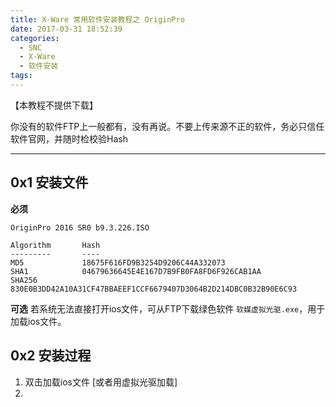 ```yaml
---
title: X-Ware 常用软件安装教程之 OriginPro
date: 2017-03-31 18:52:39
categories:
  - SNC
  - X-Ware
  - 软件安装
tags:
---
```

【本教程不提供下载】

你没有的软件FTP上一般都有，没有再说。不要上传来源不正的软件，务必只信任软件官网，并随时检校验Hash

-----
## 0x1 安装文件
**必须**
```
OriginPro 2016 SR0 b9.3.226.ISO

Algorithm       Hash
---------       ----
MD5             18675F616FD9B3254D9206C44A332073
SHA1            04679636645E4E167D7B9FB0FA8FD6F926CAB1AA
SHA256          830E0B3DD42A10A31CF47BBAEEF1CCF6679407D3064B2D214DBC0B32B90E6C93
```

**可选**
若系统无法直接打开ios文件，可从FTP下载绿色软件 `软媒虚拟光驱.exe`，用于加载ios文件。

## 0x2 安装过程

1. 双击加载ios文件
    [或者用虚拟光驱加载]
2. 

